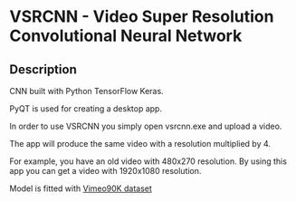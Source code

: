 # VSRCNN - Video Super Resolution Convolutional Neural Network

## Description

CNN built with Python TensorFlow Keras.

PyQT is used for creating a desktop app.

In order to use VSRCNN you simply open vsrcnn.exe and upload a video.

The app will produce the same video with a resolution multiplied by 4.

For example, you have an old video with 480x270 resolution. 
By using this app you can get a video with 1920x1080 resolution.

Model is fitted with [Vimeo90K dataset](http://toflow.csail.mit.edu/)
